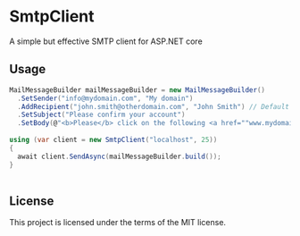 # SmtpClient
A simple but effective SMTP client for ASP.NET core

## Usage


```C#
MailMessageBuilder mailMessageBuilder = new MailMessageBuilder()
  .SetSender("info@mydomain.com", "My domain")
  .AddRecipient("john.smith@otherdomain.com", "John Smith") // Default recipient type is To (but can also be CC or Bcc)
  .SetSubject("Please confirm your account")
  .SetBody(@"<b>Please</b> click on the following <a href=""www.mydomain.com"">link</a> to confirm your account.", true); // Specifies HTML format
  
using (var client = new SmtpClient("localhost", 25))
{
  await client.SendAsync(mailMessageBuilder.build());
}
  
```

## License

This project is licensed under the terms of the MIT license.

